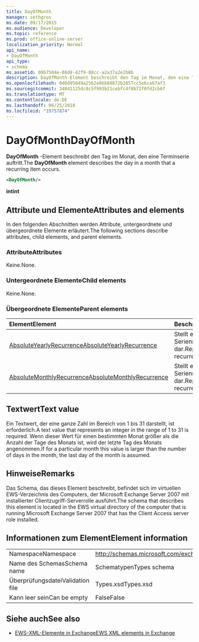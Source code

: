 ```yaml
---
title: DayOfMonth
manager: sethgros
ms.date: 09/17/2015
ms.audience: Developer
ms.topic: reference
ms.prod: office-online-server
localization_priority: Normal
api_name:
- DayOfMonth
api_type:
- schema
ms.assetid: 09b7504e-08d8-42f9-88cc-a2a37a2e2b8b
description: DayOfMonth-Element beschreibt den Tag im Monat, den eine Terminserie auftritt.
ms.openlocfilehash: 0d0d95849a2562e06b88872b2857cc5e6ca67af3
ms.sourcegitcommit: 34041125dc8c5f993b21cebfc4f8b72f0fd2cb6f
ms.translationtype: MT
ms.contentlocale: de-DE
ms.lasthandoff: 06/25/2018
ms.locfileid: "19757874"
---
```

# <a name="dayofmonth"></a><span data-ttu-id="da321-103">DayOfMonth</span><span class="sxs-lookup"><span data-stu-id="da321-103">DayOfMonth</span></span>

<span data-ttu-id="da321-104">**DayOfMonth** -Element beschreibt den Tag im Monat, den eine Terminserie auftritt.</span><span class="sxs-lookup"><span data-stu-id="da321-104">The **DayOfMonth** element describes the day in a month that a recurring item occurs.</span></span> 
  
```xml
<DayOfMonth/>
```

<span data-ttu-id="da321-105">**int**</span><span class="sxs-lookup"><span data-stu-id="da321-105">**int**</span></span>

## <a name="attributes-and-elements"></a><span data-ttu-id="da321-106">Attribute und Elemente</span><span class="sxs-lookup"><span data-stu-id="da321-106">Attributes and elements</span></span>

<span data-ttu-id="da321-107">In den folgenden Abschnitten werden Attribute, untergeordnete und übergeordnete Elemente erläutert.</span><span class="sxs-lookup"><span data-stu-id="da321-107">The following sections describe attributes, child elements, and parent elements.</span></span>
  
### <a name="attributes"></a><span data-ttu-id="da321-108">Attribute</span><span class="sxs-lookup"><span data-stu-id="da321-108">Attributes</span></span>

<span data-ttu-id="da321-109">Keine.</span><span class="sxs-lookup"><span data-stu-id="da321-109">None.</span></span>
  
### <a name="child-elements"></a><span data-ttu-id="da321-110">Untergeordnete Elemente</span><span class="sxs-lookup"><span data-stu-id="da321-110">Child elements</span></span>

<span data-ttu-id="da321-111">Keine.</span><span class="sxs-lookup"><span data-stu-id="da321-111">None.</span></span>
  
### <a name="parent-elements"></a><span data-ttu-id="da321-112">Übergeordnete Elemente</span><span class="sxs-lookup"><span data-stu-id="da321-112">Parent elements</span></span>

|<span data-ttu-id="da321-113">**Element**</span><span class="sxs-lookup"><span data-stu-id="da321-113">**Element**</span></span>|<span data-ttu-id="da321-114">**Beschreibung**</span><span class="sxs-lookup"><span data-stu-id="da321-114">**Description**</span></span>|
|:-----|:-----|
|[<span data-ttu-id="da321-115">AbsoluteYearlyRecurrence</span><span class="sxs-lookup"><span data-stu-id="da321-115">AbsoluteYearlyRecurrence</span></span>](absoluteyearlyrecurrence.md) <br/> |<span data-ttu-id="da321-116">Stellt ein jährliches Serienmuster dar.</span><span class="sxs-lookup"><span data-stu-id="da321-116">Represents a yearly recurrence pattern.</span></span>  <br/> |
|[<span data-ttu-id="da321-117">AbsoluteMonthlyRecurrence</span><span class="sxs-lookup"><span data-stu-id="da321-117">AbsoluteMonthlyRecurrence</span></span>](absolutemonthlyrecurrence.md) <br/> |<span data-ttu-id="da321-118">Stellt ein monatliches Serienmuster dar.</span><span class="sxs-lookup"><span data-stu-id="da321-118">Represents a monthly recurrence pattern.</span></span>  <br/> |
   
## <a name="text-value"></a><span data-ttu-id="da321-119">Textwert</span><span class="sxs-lookup"><span data-stu-id="da321-119">Text value</span></span>

<span data-ttu-id="da321-120">Ein Textwert, der eine ganze Zahl im Bereich von 1 bis 31 darstellt, ist erforderlich.</span><span class="sxs-lookup"><span data-stu-id="da321-120">A text value that represents an integer in the range of 1 to 31 is required.</span></span> <span data-ttu-id="da321-121">Wenn dieser Wert für einen bestimmten Monat größer als die Anzahl der Tage des Monats ist, wird der letzte Tag des Monats angenommen.</span><span class="sxs-lookup"><span data-stu-id="da321-121">If for a particular month this value is larger than the number of days in the month, the last day of the month is assumed.</span></span>
  
## <a name="remarks"></a><span data-ttu-id="da321-122">Hinweise</span><span class="sxs-lookup"><span data-stu-id="da321-122">Remarks</span></span>

<span data-ttu-id="da321-123">Das Schema, das dieses Element beschreibt, befindet sich im virtuellen EWS-Verzeichnis des Computers, der Microsoft Exchange Server 2007 mit installierter Clientzugriff-Serverrolle ausführt.</span><span class="sxs-lookup"><span data-stu-id="da321-123">The schema that describes this element is located in the EWS virtual directory of the computer that is running Microsoft Exchange Server 2007 that has the Client Access server role installed.</span></span>
  
## <a name="element-information"></a><span data-ttu-id="da321-124">Informationen zum Element</span><span class="sxs-lookup"><span data-stu-id="da321-124">Element information</span></span>

|||
|:-----|:-----|
|<span data-ttu-id="da321-125">Namespace</span><span class="sxs-lookup"><span data-stu-id="da321-125">Namespace</span></span>  <br/> |http://schemas.microsoft.com/exchange/services/2006/types  <br/> |
|<span data-ttu-id="da321-126">Name des Schemas</span><span class="sxs-lookup"><span data-stu-id="da321-126">Schema name</span></span>  <br/> |<span data-ttu-id="da321-127">Schematypen</span><span class="sxs-lookup"><span data-stu-id="da321-127">Types schema</span></span>  <br/> |
|<span data-ttu-id="da321-128">Überprüfungsdatei</span><span class="sxs-lookup"><span data-stu-id="da321-128">Validation file</span></span>  <br/> |<span data-ttu-id="da321-129">Types.xsd</span><span class="sxs-lookup"><span data-stu-id="da321-129">Types.xsd</span></span>  <br/> |
|<span data-ttu-id="da321-130">Kann leer sein</span><span class="sxs-lookup"><span data-stu-id="da321-130">Can be empty</span></span>  <br/> |<span data-ttu-id="da321-131">False</span><span class="sxs-lookup"><span data-stu-id="da321-131">False</span></span>  <br/> |
   
## <a name="see-also"></a><span data-ttu-id="da321-132">Siehe auch</span><span class="sxs-lookup"><span data-stu-id="da321-132">See also</span></span>

- [<span data-ttu-id="da321-133">EWS-XML-Elemente in Exchange</span><span class="sxs-lookup"><span data-stu-id="da321-133">EWS XML elements in Exchange</span></span>](ews-xml-elements-in-exchange.md)

